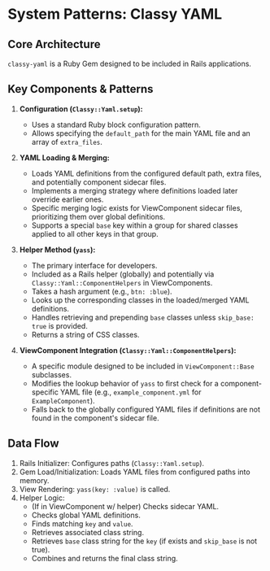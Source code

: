 # System Patterns: Classy YAML

## Core Architecture
`classy-yaml` is a Ruby Gem designed to be included in Rails applications.

## Key Components & Patterns

1.  **Configuration (`Classy::Yaml.setup`):**
    *   Uses a standard Ruby block configuration pattern.
    *   Allows specifying the `default_path` for the main YAML file and an array of `extra_files`.

2.  **YAML Loading & Merging:**
    *   Loads YAML definitions from the configured default path, extra files, and potentially component sidecar files.
    *   Implements a merging strategy where definitions loaded later override earlier ones.
    *   Specific merging logic exists for ViewComponent sidecar files, prioritizing them over global definitions.
    *   Supports a special `base` key within a group for shared classes applied to all other keys in that group.

3.  **Helper Method (`yass`):**
    *   The primary interface for developers.
    *   Included as a Rails helper (globally) and potentially via `Classy::Yaml::ComponentHelpers` in ViewComponents.
    *   Takes a hash argument (e.g., `btn: :blue`).
    *   Looks up the corresponding classes in the loaded/merged YAML definitions.
    *   Handles retrieving and prepending `base` classes unless `skip_base: true` is provided.
    *   Returns a string of CSS classes.

4.  **ViewComponent Integration (`Classy::Yaml::ComponentHelpers`):**
    *   A specific module designed to be included in `ViewComponent::Base` subclasses.
    *   Modifies the lookup behavior of `yass` to first check for a component-specific YAML file (e.g., `example_component.yml` for `ExampleComponent`).
    *   Falls back to the globally configured YAML files if definitions are not found in the component's sidecar file.

## Data Flow
1.  Rails Initializer: Configures paths (`Classy::Yaml.setup`).
2.  Gem Load/Initialization: Loads YAML files from configured paths into memory.
3.  View Rendering: `yass(key: :value)` is called.
4.  Helper Logic:
    *   (If in ViewComponent w/ helper) Checks sidecar YAML.
    *   Checks global YAML definitions.
    *   Finds matching `key` and `value`.
    *   Retrieves associated class string.
    *   Retrieves `base` class string for the `key` (if exists and `skip_base` is not true).
    *   Combines and returns the final class string. 